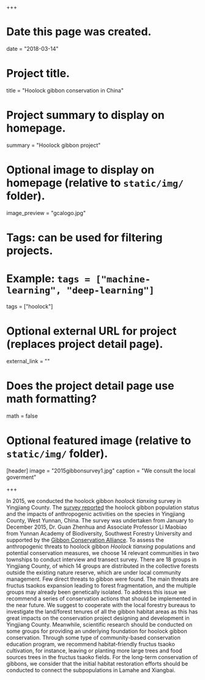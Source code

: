 +++
# Date this page was created.
date = "2018-03-14"

# Project title.
title = "Hoolock gibbon conservation in China"

# Project summary to display on homepage.
summary = "Hoolock gibbon project"

# Optional image to display on homepage (relative to `static/img/` folder).
image_preview = "gcalogo.jpg"

# Tags: can be used for filtering projects.
# Example: `tags = ["machine-learning", "deep-learning"]`
tags = ["hoolock"]

# Optional external URL for project (replaces project detail page).
external_link = ""

# Does the project detail page use math formatting?
math = false

# Optional featured image (relative to `static/img/` folder).
[header]
image = "2015gibbonsurvey1.jpg"
caption = "We consult the local goverment"

+++

In 2015, we conducted the hoolock gibbon _hoolock tianxing_ survey in Yingjiang County. The [survey reported](http://www.gibbonconservation.org/index_engl.html) the hoolock gibbon population status and the impacts of anthropogenic activities on the species in Yingjiang County, West Yunnan, China. The survey was undertaken from January to December 2015, Dr. Guan Zhenhua and Associate Professor Li Maobiao from Yunnan Academy of Biodiversity, Southwest Forestry University and supported by the [Gibbon Conservation Alliance](http://www.gibbonconservation.org). To assess the anthropogenic threats to hoolock gibbon _Hoolock tianxing_ populations and potential conservation measures, we choose 14 relevant communities in two townships to conduct interview and transect survey. There are 18 groups in Yingjiang County, of which 14 groups are distributed in the collective forests outside the existing nature reserve, which are under local community management. Few direct threats to gibbon were found. The main threats are fructus tsaokos expansion leading to forest fragmentation, and the multiple groups may already been genetically isolated. To address this issue we recommend a series of conservation actions that should be implemented in the near future. We suggest to cooperate with the local forestry bureaus to investigate the land/forest tenures of all the gibbon habitat areas as this has great impacts on the conservation project designing and development in Yingjiang County. Meanwhile, scientific research should be conducted on some groups for providing an underlying foundation for hoolock gibbon conservation. Through some type of community-based conservation education program, we recommend habitat-friendly fructus tsaoko cultivation, for instance, leaving or planting more large trees and food sources trees in the fructus tsaoko fields. For the long-term conservation of gibbons, we consider that the initial habitat restoration efforts should be conducted to connect the subpopulations in Lamahe and Xiangbai.
